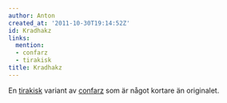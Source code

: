 ```yaml
---
author: Anton
created_at: '2011-10-30T19:14:52Z'
id: Kradhakz
links:
  mention:
  - confarz
  - tirakisk
title: Kradhakz
---
```


En [tirakisk] variant av [confarz] som är något kortare än originalet.

  [tirakisk]: tirakisk
  [confarz]: confarz
